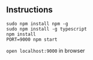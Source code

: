 Instructions
---
```shell
sudo npm install npm -g
sudo npm install -g typescript
npm install
PORT=9000 npm start
```

`open localhost:9000` in browser
